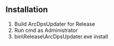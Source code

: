 ## Installation

1. Build ArcDpsUpdater for Release
2. Run cmd as Administrator
3. bin\Release\ArcDpsUpdater.exe install
